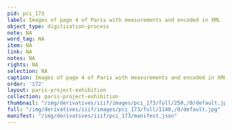 ```yaml
---
pid: pci_173
label: Images of page 4 of Paris with measurements and encoded in XML
object_type: digitization-process
note: NA
word_tag: NA
item: NA
link: NA
notes: NA
rights: NA
selection: NA
caption: Images of page 4 of Paris with measurements and encoded in XML
order: '172'
layout: paris-project-exhibition
collection: paris-project-exhibition
thumbnail: "/img/derivatives/iiif/images/pci_173/full/250,/0/default.jpg"
full: "/img/derivatives/iiif/images/pci_173/full/1140,/0/default.jpg"
manifest: "/img/derivatives/iiif/pci_173/manifest.json"
---
```


